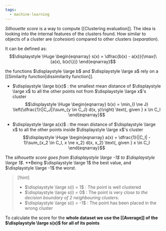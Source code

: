 ```yaml
---
tags:
  - machine-learning
---
```

*Silhouette score* is a way to compute [[Clustering evaluation]]. The idea is looking into the internal features of the clusters found. How similar to objects of a cluster are (*cohesion*) compared to other clusters (*separation*).

It can be defined as:
$$\displaystyle \Huge \begin{eqnarray} 
s(x) = \dfrac{b(x) - a(x)}{\max{\{a(x), b(x)\}}}
\end{eqnarray}$$

the functions $\displaystyle \large b$ and $\displaystyle \large a$ rely on a [[Similarity function|dissimilarity function]].
- $\displaystyle \large b(x)$ : the smallest mean distance of $\displaystyle \large x$ to all the other points not from $\displaystyle \large x$'s cluster
$$\displaystyle \Huge \begin{eqnarray} 
b(x) = \min_{I \ne J} \left(\dfrac{1}{|C_J|}\sum_{y \in C_J} d(x, y)\right)
\text{, given } x \in C_I
\end{eqnarray}$$

- $\displaystyle \large a(x)$ : the mean distance of $\displaystyle \large x$ to all the other points inside $\displaystyle \large x$'s cluster
$$\displaystyle \Huge \begin{eqnarray} 
a(x) = \dfrac{1}{|C_I| - 1}\sum_{x_2 \in C_I, x \ne x_2} d(x, x_2)
\text{, given } x \in C_I
\end{eqnarray}$$

The *silhouette score goes from $\displaystyle \large -1$ to $\displaystyle \large 1$*. **Being $\displaystyle \large 1$ the best value, and $\displaystyle \large -1$ the worst.

>[!hint]
>- $\displaystyle \large s(i) = 1$ : The point is well clustered
>- $\displaystyle \large s(i) = 0$ : The point is very *close to the decision boundary of 2 neighbouring clusters*.
>- $\displaystyle \large s(i) = -1$ : The point has been placed in the wrong cluster

To calculate the score for the **whole dataset we use the [[Average]] of the $\displaystyle \large s(x)$ for all of its points**